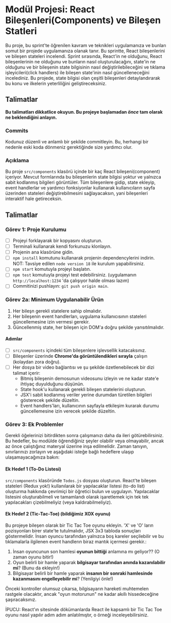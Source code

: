 # Modül Projesi: React Bileşenleri(Components) ve Bileşen Statleri

Bu proje, bu sprint'te öğrenilen kavram ve teknikleri uygulamanıza ve bunları somut bir projede uygulamanıza olanak tanır. Bu sprintte, React bileşenlerini ve bileşen stateleri incelendi. Sprint sırasında, React'in ne olduğunu, React bileşenlerinin ne olduğunu ve bunların nasıl oluşturulacağını, state'in ne olduğunu ve bir bileşenin state bilgisinin nasıl değiştirilebileceğini ve tıklama işleyicileri(click handlers) ile bileşen state'inin nasıl güncelleneceğini incelediniz.
Bu projede, state bilgisi olan çeşitli bileşenleri detaylandırarak bu konu ve ilkelerin yeterliliğini geliştireceksiniz.

## Talimatlar

**Bu talimatları dikkatlice okuyun. Bu projeye başlamadan _önce_ tam olarak ne beklendiğini anlayın.**

### Commits

Kodunuz düzenli ve anlamlı bir şekilde commitleyin. Bu, herhangi bir nedenle eski koda dönmeniz gerektiğinde size yardımcı olur.

### Açıklama

Bu proje `src/components` klasörü içinde bir kaç React bileşeni(component) içeriyor. Mevcut formlarında bu bileşenlerin state bilgisi yoktur ve yalnızca sabit kodlanmış bilgileri görüntüler. Tüm bileşenlere gidip, state ekleyip, event handlerlar ve yardımcı fonksiyonlar kullanarak kullanıcıların sayfa üzerinden stateleri değiştirebilmesini sağlayacaksın, yani bileşenleri interaktif hale getireceksin.

## Talimatlar

### Görev 1: Proje Kurulumu

- [ ] Projeyi forklayarak bir kopyasını oluşturun.
- [ ] Terminali kullanarak kendi forkunuzu klonlayın.
- [ ] Projenin ana klasörüne gidin.
- [ ] `npm install` komutunu kullanarak projenin dependencylerini indirin.  
      NOT: Tavsiye edilen `node version 18` ile kurulum yapabilirsiniz.
- [ ] `npm start` komutuyla projeyi başlatın.
- [ ] `npm test` komutuyla projeyi test edebilirsiniz. (uygulamanın `http://localhost:1234` 'da çalışıyor halde olması lazım)
- [ ] Commitinizi pushlayın: `git push origin main`.

### Görev 2a: Minimum Uygulanabilir Ürün

1. Her bileşn gerekli statelere sahip olmalıdır.
2. Her bileşenin event handlerları, uygulama kullanıcısının stateleri güncellemesine izin vermesi gerekir.
3. Güncellenmiş state, her bileşen için DOM'a doğru şekilde yansıtılmalıdır.

#### Adımlar

- [ ] `src/components` içindeki tüm bileşenlere işlevsellik katacaksınız.
- [ ] Bileşenler üzerinde **Chrome'da görüntülendikleri sırayla** çalışın (kolaydan zora doğru).
- [ ] Her dosya bir video bağlantısı ve şu şekilde özetlenebilecek bir dizi talimat içerir:
  - Bitmiş bileşenin demosunun videosunu izleyin ve ne kadar state'e ihtiyaç duyulduğunu düşünün.
  - State hook'u kullanarak gerekli bileşen statelerini oluşturun.
  - JSX'i sabit kodlanmış veriler yerine durumdan türetilen bilgileri gösterecek şekilde düzeltin.
  - Event handlers'ları, kullanıcının sayfayla etkileşim kurarak durumu güncellemesine izin verecek şekilde düzeltin.

### Görev 3: Ek Problemler

Gerekli öğelerinizi bitirdikten sonra çalışmanızı daha da ileri götürebilirsiniz. Bu hedefler, bu modülde öğrendiğiniz şeyler olabilir veya olmayabilir, ancak az önce çalıştığınız materyal üzerine inşa edilmelidir. Zaman tanıyın, sınırlarınızı zorlayın ve aşağıdaki isteğe bağlı hedeflere ulaşıp ulaşamayacağınıza bakın:

#### Ek Hedef 1 (To-Do Listesi)

`src/components` klasöründe `Todos.js` dosyası oluşturun. React'te bileşen stateleri (Redux yok!) kullanılarak bir yapılacaklar listesi (to-do list) oluşturma hakkında çevrimiçi bir öğretici bulun ve uygulayın. Yapılacaklar listesini oluşturabilmeli ve tamamlandı olarak işaretlemek için tek tek yapılacakları çizebilmeliyiz (veya kaldırabilmeliyiz).

#### Ek Hedef 2 (Tic-Tac-Toe) (bildiğimiz XOX oyunu)

Bu projeye bileşen olarak bir Tic Tac Toe oyunu ekleyin. 'X' ve 'O' ların pozisyonları birer state'te tutulmalıdır, JSX 3x3 tabloda sonuçları göstermelidir. İnsan oyuncu tarafından yalnızca boş kareler seçilebilir ve bu tıklamalarla ilgilenen event handlerın biraz mantık içermesi gerekir.:

1. İnsan oyuncunun son hamlesi **oyunun bittiği** anlamına mı geliyor?? (O zaman oyunu bitir!)
2. Oyun belirli bir hamle yaparak **bilgisayar tarafından anında kazanılabilir mi**? (Bunu da ekleyin!)
3. Bilgisayar belirli bir hamle yaparak **insanın bir sonraki hamlesinde kazanmasını engelleyebilir mi**? (Yenilgiyi önle!)

Önceki kontroller olumsuz çıkarsa, bilgisayarın hareketi muhtemelen rastgele olacaktır, ancak "oyun motorunun" ne kadar akıllı hissedeceğine şaşıracaksınız.

İPUCU: React'ın sitesinde dökümanlarda React ile kapsamlı bir Tic Tac Toe oyunu nasıl yapılır adım adım anlatılmıştır, o örneği inceleyebilirsiniz.
